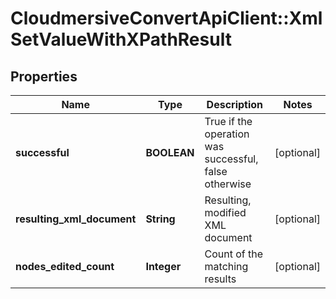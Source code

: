 # CloudmersiveConvertApiClient::XmlSetValueWithXPathResult

## Properties
Name | Type | Description | Notes
------------ | ------------- | ------------- | -------------
**successful** | **BOOLEAN** | True if the operation was successful, false otherwise | [optional] 
**resulting_xml_document** | **String** | Resulting, modified XML document | [optional] 
**nodes_edited_count** | **Integer** | Count of the matching results | [optional] 


